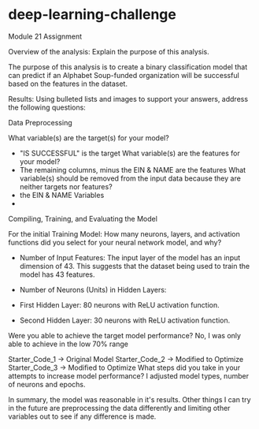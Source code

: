 # deep-learning-challenge
Module 21 Assignment

Overview of the analysis: Explain the purpose of this analysis.

The purpose of this analysis is to create a binary classification model that can predict if an Alphabet Soup-funded organization will be successful based on the features in the dataset.

Results: Using bulleted lists and images to support your answers, address the following questions:

Data Preprocessing

What variable(s) are the target(s) for your model? 
- "IS SUCCESSFUL" is the target
What variable(s) are the features for your model?
- The remaining columns, minus the EIN & NAME are the features
What variable(s) should be removed from the input data because they are neither targets nor features?
- the EIN & NAME Variables
- 
Compiling, Training, and Evaluating the Model

For the initial Training Model:
How many neurons, layers, and activation functions did you select for your neural network model, and why?
- Number of Input Features: The input layer of the model has an input dimension of 43. This suggests that the dataset being used to train the model has 43 features.

- Number of Neurons (Units) in Hidden Layers:

- First Hidden Layer: 80 neurons with ReLU activation function.
- Second Hidden Layer: 30 neurons with ReLU activation function.

Were you able to achieve the target model performance?
No, I was only able to achieve in the low 70% range

Starter_Code_1 -> Original Model
Starter_Code_2 -> Modified to Optimize
Starter_Code_3 -> Modified to Optimize
What steps did you take in your attempts to increase model performance?
I adjusted model types, number of neurons and epochs.

In summary, the model was reasonable in it's results. Other things I can try in the future are preprocessing the data differently and limiting other variables out to see if any difference is made.  
